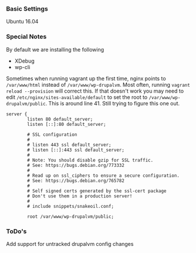 

### Basic Settings
Ubuntu 16.04


### Special Notes
By default we are installing the following
* XDebug
* wp-cli


Sometimes when running vagrant up the first time, nginx points to 
`/var/www/html` instead of `/var/www/wp-drupalvm`. Most often, 
running `vagrant reload --provision` will correct this.
If that doesn't work you may need to edit 
`/etc/nginx/sites-available/default` to set the root to 
`/var/www/wp-drupalvm/public`. This is around line 41. Still trying to figure this one out.

```
server {
        listen 80 default_server;
        listen [::]:80 default_server;

        # SSL configuration
        #
        # listen 443 ssl default_server;
        # listen [::]:443 ssl default_server;
        #
        # Note: You should disable gzip for SSL traffic.
        # See: https://bugs.debian.org/773332
        #
        # Read up on ssl_ciphers to ensure a secure configuration.
        # See: https://bugs.debian.org/765782
        #
        # Self signed certs generated by the ssl-cert package
        # Don't use them in a production server!
        #
        # include snippets/snakeoil.conf;

        root /var/www/wp-drupalvm/public;

```


### ToDo's
Add support for untracked drupalvm config changes